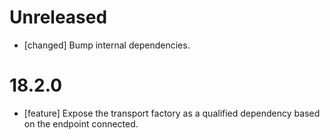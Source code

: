 # Unreleased
* [changed] Bump internal dependencies.

# 18.2.0
* [feature] Expose the transport factory as a qualified dependency based on the endpoint connected.
